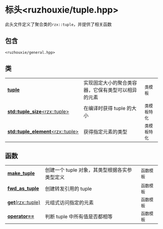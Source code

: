 # 标头<ruzhouxie/tuple.hpp>
此头文件定义了聚合类的`rzx::tuple`，并提供了相关函数
## 包含
`<ruzhouxie/general.hpp>`
## 类
||||
|-|-|-|
| [**tuple**](../utility/tuple/guid.md) | 实现固定大小的聚合类容器，它保有类型可以相异的元素 | `类模板` |
| [**std::tuple_size**\<rzx::tuple\>](../utility/tuple/tuple_size.md) | 在编译时获得 tuple 的大小 | `类模板特化`|
| [**std::tuple_element**\<rzx::tuple\>](../utility/tuple/tuple_element.md) | 获得指定元素的类型 | `类模板特化` |
## 函数
||||
| --- | --- | --- |
| [**make_tuple**](../utility/tuple/make_tuple.md) | 创建一个 tuple 对象，其类型根据各实参类型定义 | `函数模板` |
| [**fwd_as_tuple**](../utility/tuple/fwd_as_tuple.md) | 创建转发引用的 tuple | `函数模板` |
| [**get**(rzx::tuple)](../utility/tuple/get.md) | 元组式访问指定的元素 | `函数模板` |
| [**operator==**](../utility/tuple/operator_cmp.md) | 判断 tuple 中所有值是否都相等 | `函数模板` |
